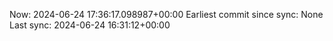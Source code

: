 Now: 2024-06-24 17:36:17.098987+00:00 Earliest commit since sync: None Last sync: 2024-06-24 16:31:12+00:00
